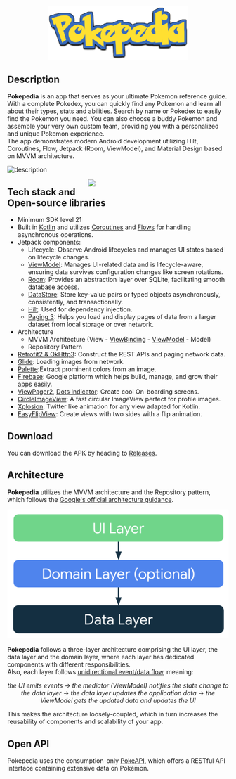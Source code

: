 <p align="center">
<img src="previews/branding_image_pokepedia.png" width="320"/>
</p>

## Description
**Pokepedia** is an app that serves as your ultimate Pokemon reference guide. With a complete Pokedex, you can quickly find any Pokemon and learn all about their types, stats and abilities. 
Search by name or Pokedex to easily find the Pokemon you need. You can also choose a buddy Pokemon and assemble your very own custom team, providing you with a personalized and unique Pokemon experience.<br> 
The app demonstrates modern Android development utilizing Hilt, Coroutines, Flow, Jetpack (Room, ViewModel), and Material Design based on MVVM architecture.

![description](previews/screenshot.png)

<img src="previews/preview.gif" align="right" width="320"/>

## Tech stack and Open-source libraries
- Minimum SDK level 21
- Built in [Kotlin](https://kotlinlang.org/) and utilizes [Coroutines](https://github.com/Kotlin/kotlinx.coroutines) and [Flows](https://kotlin.github.io/kotlinx.coroutines/kotlinx-coroutines-core/kotlinx.coroutines.flow/) for handling asynchronous operations.
- Jetpack components:
    - Lifecycle: Observe Android lifecycles and manages UI states based on lifecycle changes.
    - [ViewModel](https://developer.android.com/topic/libraries/architecture/viewmodel): Manages UI-related data and is lifecycle-aware, ensuring data survives configuration changes like screen rotations.
    - [Room](https://developer.android.com/training/data-storage/room/): Provides an abstraction layer over SQLite, facilitating smooth database access.
    - [DataStore](https://developer.android.com/topic/libraries/architecture/datastore): Store key-value pairs or typed objects asynchronously, consistently, and transactionally.
    - [Hilt](https://dagger.dev/hilt/): Used for dependency injection.
    - [Paging 3](https://developer.android.com/topic/libraries/architecture/paging/v3-overview): Helps you load and display pages of data from a larger dataset from local storage or over network.
- Architecture
    - MVVM Architecture (View - [ViewBinding](https://developer.android.com/topic/libraries/view-binding) - [ViewModel](https://developer.android.com/topic/libraries/architecture/viewmodel) - Model)
    - Repository Pattern
- [Retrofit2 & OkHttp3](https://github.com/square/retrofit): Construct the REST APIs and paging network data.
- [Glide](https://github.com/bumptech/glide): Loading images from network.
- [Palette](https://developer.android.com/reference/androidx/palette/graphics/Palette):Extract prominent colors from an image.
- [Firebase](https://firebase.google.com/): Google platform which helps build, manage, and grow their apps easily.
- [ViewPager2](https://developer.android.com/develop/ui/views/animations/screen-slide-2), [Dots Indicator](https://github.com/tommybuonomo/dotsindicator): Create cool On-boarding screens.
- [CircleImageView](https://github.com/hdodenhof/CircleImageView): A fast circular ImageView perfect for profile images.
- [Xplosion](https://github.com/BanDev/Xplosion): Twitter like animation for any view adapted for Kotlin.
- [EasyFlipView](https://github.com/wajahatkarim3/EasyFlipView): Create views with two sides with a flip animation.

## Download
You can download the APK by heading to [Releases](https://github.com/DanielIlievski/Pokepedia/releases).

## Architecture
**Pokepedia** utilizes the MVVM architecture and the Repository pattern, which follows the [Google's official architecture guidance](https://developer.android.com/topic/architecture).

![architecture](previews/architecture_layers.png)

**Pokepedia** follows a three-layer architecture comprising the UI layer, the data layer and the domain layer, where each layer has dedicated components with different responsibilities.<br>
Also, each layer follows [unidirectional event/data flow](https://developer.android.com/topic/architecture/ui-layer#udf), meaning:<br> 
<p align="center"><i>the UI emits events → the mediator (ViewModel) notifies the state change to the data layer → the data layer updates the application data → the ViewModel gets the updated data and updates the UI</i></p>

This makes the architecture loosely-coupled, which in turn increases the reusability of components and scalability of your app.

## Open API
Pokepedia uses the consumption-only [PokeAPI](https://pokeapi.co/), which offers a RESTful API interface containing extensive data on Pokémon.
